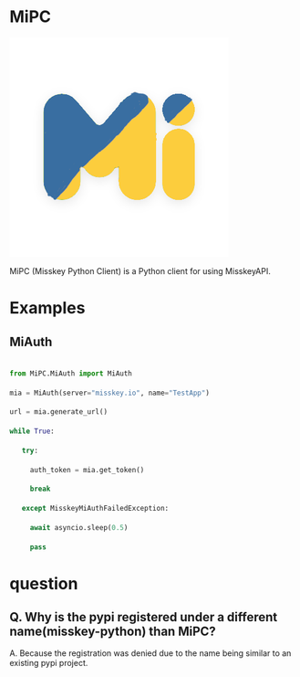 # MiPC

![img](assets/icon.png)

MiPC (Misskey Python Client) is a Python client for using MisskeyAPI.

# Examples

##  MiAuth

```python

from MiPC.MiAuth import MiAuth

mia = MiAuth(server="misskey.io", name="TestApp")

url = mia.generate_url()

while True:

   try:

     auth_token = mia.get_token()

     break

   except MisskeyMiAuthFailedException:

     await asyncio.sleep(0.5)

     pass

```

# question
## Q. Why is the pypi registered under a different name(misskey-python) than MiPC?
A. Because the registration was denied due to the name being similar to an existing pypi project.
